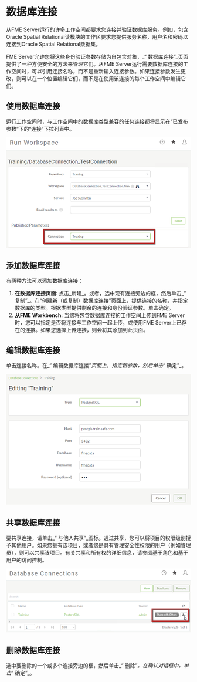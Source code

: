 # 数据库连接

从FME Server运行的许多工作空间都要求您连接并验证数据库服务。例如，包含Oracle Spatial Relational读模块的工作区要求您提供服务名称，用户名和密码以连接到Oracle Spatial Relational数据集。

FME Server允许您将这些身份验证参数存储为自包含对象，_“ 数据库连接”_页面提供了一种方便安全的方法来管理它们。从FME Server运行需要数据库连接的工作空间时，可以引用连接名称，而不是重新输入连接参数。如果连接参数发生更改，则可以在一个位置编辑它们，而不是在使用该连接的每个工作空间中编辑它们。

## 使用数据库连接

运行工作空间时，与工作空间中的数据库类型兼容的任何连接都将显示在“已发布参数”下的“连接”下拉列表中。

![](../.gitbook/assets/5.004.databaseconnection.png)

## 添加数据库连接

有两种方法可以添加数据库连接：

1. **在数据库连接页面**: 点击_新建_。或者，选中现有连接旁边的框，然后单击_“ 复制”_。在“创建新（或复制）数据库连接”页面上，提供连接的名称，并指定数据库的类型。根据类型提供剩余的连接和身份验证参数。单击确定。
2. **从FME Workbench**: 当您将包含数据库连接的工作空间上传到FME Server时，您可以指定是否将连接与工作空间一起上传，或使用FME Server上已存在的连接。如果您选择上传连接，则会将其添加到此页面。

## 编辑数据库连接

单击连接名称。在_“ 编辑数据库连接”_页面上，指定新参数，然后单击_“ 确定”_。

![](../.gitbook/assets/5.005.editdatabaseconnection.png)

## 共享数据库连接

要共享连接，请单击_“ 与他人共享”_图标。通过共享，您可以将项目的权限级别授予其他用户。如果您拥有该项目，或者您是具有管理安全性权限的用户（例如管理员），则可以共享该项目。有关共享和所有权的详细信息，请参阅基于角色和基于用户的访问控制。

![](../.gitbook/assets/5.006.sharewithothers.png)

## 删除数据库连接

选中要删除的一个或多个连接旁边的框，然后单击_“ 删除”_。在确认对话框中，单击_“ 确定”_。

